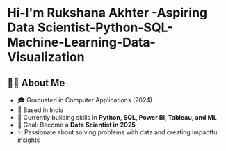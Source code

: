 # Hi-I'm Rukshana Akhter -Aspiring Data Scientist-Python-SQL-Machine-Learning-Data-Visualization
## 👩‍🎓 About Me 
- 🎓 Graduated in Computer Applications (2024)
- 📍 Based in India
- 🌱 Currently building skills in **Python, SQL, Power BI, Tableau, and ML**
- 🎯 Goal: Become a **Data Scientist in 2025**
- ✨ Passionate about solving problems with data and creating impactful insights

